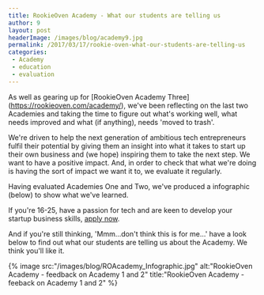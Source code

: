 ```yaml
---
title: RookieOven Academy - What our students are telling us
author: 9
layout: post
headerImage: /images/blog/academy9.jpg
permalink: /2017/03/17/rookie-oven-what-our-students-are-telling-us
categories:  
 - Academy
 - education
 - evaluation 
---
```


As well as gearing up for [RookieOven Academy Three] (https://rookieoven.com/academy/), we've been reflecting on the last two Academies and taking the time to figure out what's working well, what needs improved and what (if anything), needs 'moved to trash'.

We're driven to help the next generation of ambitious tech entrepreneurs fulfil their potential by giving them an insight into what it takes to start up their own business and (we hope) inspiring them to take the next step. We want to have a positive impact. And, in order to check that what we're doing is having the sort of impact we want it to, we evaluate it regularly. 

Having evaluated Academies One and Two, we've produced a infographic (below) to show what we've learned. 


If you're 16-25, have a passion for tech and are keen to develop your startup business skills, [apply now](https://rookieoven.com/academy/).

And if you're still thinking, 'Mmm...don't think this is for me...' have a look below to find out what our students are telling us about the Academy. We think you'll like it.



{% image src:"/images/blog/ROAcademy_Infographic.jpg" alt:"RookieOven Academy - feedback on Academy 1 and 2" title:"RookieOven Academy - feeback on Academy 1 and 2" %}
